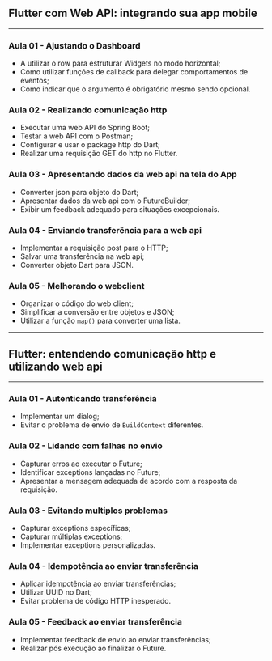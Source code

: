 ## Flutter com Web API: integrando sua app mobile
---

### Aula 01 - Ajustando o Dashboard

- A utilizar o row para estruturar Widgets no modo horizontal;
- Como utilizar funções de callback para delegar comportamentos de eventos;
- Como indicar que o argumento é obrigatório mesmo sendo opcional.

### Aula 02 - Realizando comunicação http

- Executar uma web API do Spring Boot;
- Testar a web API com o Postman;
- Configurar e usar o package http do Dart;
- Realizar uma requisição GET do http no Flutter.

### Aula 03 - Apresentando dados da web api na tela do App

- Converter json para objeto do Dart;
- Apresentar dados da web api com o FutureBuilder;
- Exibir um feedback adequado para situações excepcionais.

### Aula 04 - Enviando transferência para a web api

- Implementar a requisição post para o HTTP;
- Salvar uma transferência na web api;
- Converter objeto Dart para JSON.

### Aula 05 - Melhorando o webclient

- Organizar o código do web client;
- Simplificar a conversão entre objetos e JSON;
- Utilizar a função `map()` para converter uma lista.

---
## Flutter: entendendo comunicação http e utilizando web api
---

### Aula 01 - Autenticando transferência

- Implementar um dialog;
- Evitar o problema de envio de `BuildContext` diferentes.

### Aula 02 - Lidando com falhas no envio

- Capturar erros ao executar o Future;
- Identificar exceptions lançadas no Future;
- Apresentar a mensagem adequada de acordo com a resposta da requisição.

### Aula 03 - Evitando multiplos problemas

- Capturar exceptions específicas;
- Capturar múltiplas exceptions;
- Implementar exceptions personalizadas.

### Aula 04 - Idempotência ao enviar transferência

- Aplicar idempotência ao enviar transferências;
- Utilizar UUID no Dart;
- Evitar problema de código HTTP inesperado.

### Aula 05 - Feedback ao enviar transferência

- Implementar feedback de envio ao enviar transferências;
- Realizar pós execução ao finalizar o Future.